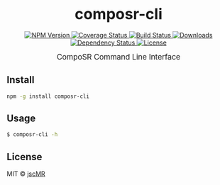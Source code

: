 <big><h1 align="center">composr-cli</h1></big>

<p align="center">
  <a href="https://npmjs.org/package/composr-cli">
    <img src="https://img.shields.io/npm/v/composr-cli.svg?style=flat-square"
         alt="NPM Version">
  </a>

  <a href="https://coveralls.io/r/jscMR/composr-cli">
    <img src="https://img.shields.io/coveralls/jscMR/composr-cli.svg?style=flat-square"
         alt="Coverage Status">
  </a>

  <a href="https://travis-ci.org/jscMR/composr-cli">
    <img src="https://img.shields.io/travis/jscMR/composr-cli.svg?style=flat-square"
         alt="Build Status">
  </a>

  <a href="https://npmjs.org/package/composr-cli">
    <img src="http://img.shields.io/npm/dm/composr-cli.svg?style=flat-square"
         alt="Downloads">
  </a>

  <a href="https://david-dm.org/jscMR/composr-cli.svg">
    <img src="https://david-dm.org/jscMR/composr-cli.svg?style=flat-square"
         alt="Dependency Status">
  </a>

  <a href="https://github.com/jscMR/composr-cli/blob/master/LICENSE">
    <img src="https://img.shields.io/npm/l/composr-cli.svg?style=flat-square"
         alt="License">
  </a>
</p>

<p align="center"><big>
CompoSR Command Line Interface
</big></p>


## Install

```sh
npm -g install composr-cli
```

## Usage

```sh
$ composr-cli -h
```

## License

MIT © [jscMR](http://github.com/jscMR)

[npm-url]: https://npmjs.org/package/composr-cli
[npm-image]: https://img.shields.io/npm/v/composr-cli.svg?style=flat-square

[travis-url]: https://travis-ci.org/jscMR/composr-cli
[travis-image]: https://img.shields.io/travis/jscMR/composr-cli.svg?style=flat-square

[coveralls-url]: https://coveralls.io/r/jscMR/composr-cli
[coveralls-image]: https://img.shields.io/coveralls/jscMR/composr-cli.svg?style=flat-square

[depstat-url]: https://david-dm.org/jscMR/composr-cli
[depstat-image]: https://david-dm.org/jscMR/composr-cli.svg?style=flat-square

[download-badge]: http://img.shields.io/npm/dm/composr-cli.svg?style=flat-square
